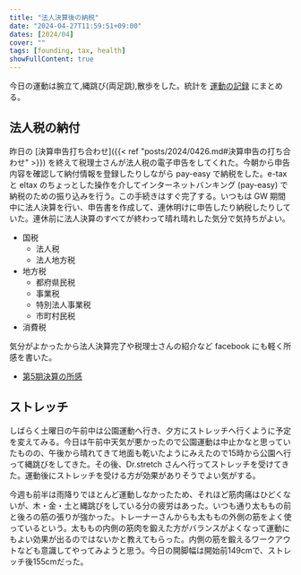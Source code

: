 ```yaml
---
title: "法人決算後の納税"
date: "2024-04-27T11:59:51+09:00"
dates: [2024/04]
cover: ""
tags: [founding, tax, health]
showFullContent: true
---
```


今日の運動は腕立て,縄跳び(両足跳),散歩をした。統計を [運動の記録](https://docs.google.com/spreadsheets/d/1bg85QtM-LciUgey8I79uI7vW2PEwsP6TVdeIRVkACBg/edit?usp=sharing) にまとめる。

## 法人税の納付

昨日の [決算申告打ち合わせ]({{< ref "posts/2024/0426.md#決算申告の打ち合わせ" >}}) を終えて税理士さんが法人税の電子申告をしてくれた。今朝から申告内容を確認して納付情報を登録したりしながら pay-easy で納税をした。e-tax と eltax のちょっとした操作を介してインターネットバンキング (pay-easy) で納税のための振り込みを行う。この手続きはすぐ完了する。いつもは GW 期間中に法人決算を行い、申告書を作成して、連休明けに申告したり納税したりしていた。連休前に法人決算のすべてが終わって晴れ晴れした気分で気持ちがよい。

* 国税
  * 法人税
  * 法人地方税
* 地方税
  * 都府県民税
  * 事業税
  * 特別法人事業税
  * 市町村民税
* 消費税

気分がよかったから法人決算完了や税理士さんの紹介など facebook にも軽く所感を書いた。

* [第5期決算の所感](https://www.facebook.com/t2y1979/posts/pfbid02UYerJ7rKFBCbH56HeQMGpZrAgRKVpWeFnCc4aEScpR6i8niphccwh6zwH7vLbSHXl)

## ストレッチ

しばらく土曜日の午前中は公園運動へ行き、夕方にストレッチへ行くように予定を変えてみる。今日は午前中天気が悪かったので公園運動は中止かなと思っていたものの、午後から晴れてきて地面も乾いたようにみえたので15時から公園へ行って縄跳びをしてきた。その後、Dr.stretch さんへ行ってストレッチを受けてきた。運動後にストレッチを受ける方が効果がありそうでよい気がする。

今週も前半は雨降りでほとんど運動しなかったため、それほど筋肉痛はひどくないが、木・金・土と縄跳びをしている分の疲労はあった。いつも通り太ももの前と後ろの筋の張りが強かった。トレーナーさんからも太ももの外側の筋をよく使っているという。太ももの内側の筋肉を鍛えた方がバランスがよくなって運動にもよい効果が出るのではないかと教えてもらった。内側の筋を鍛えるワークアウトなども意識してやってみようと思う。今日の開脚幅は開始前149cmで、ストレッチ後155cmだった。

